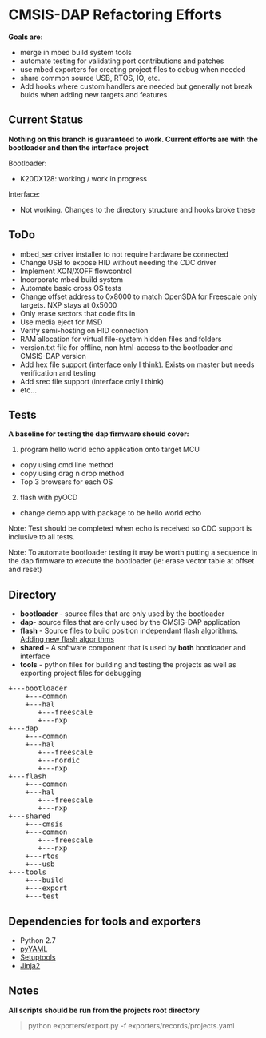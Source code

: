 CMSIS-DAP Refactoring Efforts
============================
**Goals are:**

- merge in mbed build system tools
- automate testing for validating port contributions and patches
- use mbed exporters for creating project files to debug when needed
- share common source USB, RTOS, IO, etc. 
- Add hooks where custom handlers are needed but generally not break buids when adding new targets and features

Current Status
-------------
**Nothing on this branch is guaranteed to work. Current efforts are with the bootloader and then the interface project**

Bootloader:

* K20DX128: working / work in progress

Interface:

* Not working. Changes to the directory structure and hooks broke these

ToDo
------

* mbed_ser driver installer to not require hardware be connected
* Change USB to expose HID without needing the CDC driver
* Implement XON/XOFF flowcontrol
* Incorporate mbed build system
* Automate basic cross OS tests
* Change offset address to 0x8000 to match OpenSDA for Freescale only targets. NXP stays at 0x5000
* Only erase sectors that code fits in
* Use media eject for MSD
* Verify semi-hosting on HID connection
* RAM allocation for virtual file-system hidden files and folders
* version.txt file for offline, non html-access to the bootloader and CMSIS-DAP version
* Add hex file support (interface only I think). Exists on master but needs verification and testing
* Add srec file support (interface only I think)
* etc...

Tests
------
**A baseline for testing the dap firmware should cover:**

1. program hello world echo application onto target MCU
 * copy using cmd line method
 * copy using drag n drop method
 * Top 3 browsers for each OS
2. flash with pyOCD
 * change demo app with package to be hello world echo

Note: Test should be completed when echo is received so CDC support is inclusive to all tests.

Note: To automate bootloader testing it may be worth putting a sequence in the dap firmware to execute the bootloader (ie: erase vector table at offset and reset)

Directory
--------

* **bootloader** - source files that are only used by the bootloader
* **dap**- source files that are only used by the CMSIS-DAP application
* **flash** - Source files to build position independant flash algorithms. [Adding new flash algorithms](http://keil.com/support/man/docs/ulink2/ulink2_su_newalgorithms.htm)
* **shared** - A software component that is used by __both__ bootloader and interface
* **tools** - python files for building and testing the projects as well as exporting project files for debugging

<pre>
+---bootloader
    +---common
    +---hal
       +---freescale
       +---nxp
+---dap
    +---common
    +---hal
       +---freescale
       +---nordic
       +---nxp
+---flash
    +---common
    +---hal
       +---freescale
       +---nxp
+---shared
    +---cmsis
    +---common
       +---freescale
       +---nxp
    +---rtos
    +---usb
+---tools
    +---build
    +---export
    +---test
</pre>

<!---

**Contribution is welcomed on this branch**

Documentation
-------------
* [Porting the FW to new boards](http://mbed.org/handbook/cmsis-dap-interface-firmware)

Community
---------
For discussing the development of the CMSIS-DAP Interface Firmware please join our [mbed-devel mailing list](https://groups.google.com/forum/?fromgroups#!forum/mbed-devel).
-->

Dependencies for tools and exporters
----------------------
* Python 2.7
 * [pyYAML](https://github.com/yaml/pyyaml)
 * [Setuptools](https://pypi.python.org/pypi/distribute)
 * [Jinja2](https://pypi.python.org/pypi/Jinja2)
 
Notes
-----
**All scripts should be run from the projects root directory**
>python exporters/export.py -f exporters/records/projects.yaml

